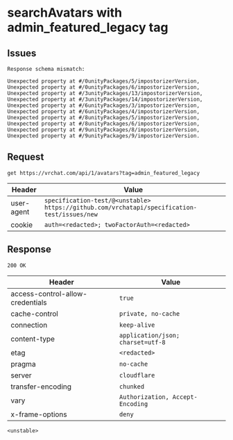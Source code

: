 # searchAvatars with admin_featured_legacy tag

## Issues
```
Response schema mismatch:

Unexpected property at #/0unityPackages/5/impostorizerVersion,
Unexpected property at #/0unityPackages/6/impostorizerVersion,
Unexpected property at #/3unityPackages/13/impostorizerVersion,
Unexpected property at #/3unityPackages/14/impostorizerVersion,
Unexpected property at #/6unityPackages/3/impostorizerVersion,
Unexpected property at #/6unityPackages/4/impostorizerVersion,
Unexpected property at #/8unityPackages/5/impostorizerVersion,
Unexpected property at #/8unityPackages/6/impostorizerVersion,
Unexpected property at #/9unityPackages/8/impostorizerVersion,
Unexpected property at #/9unityPackages/9/impostorizerVersion.
```

## Request
`get https://vrchat.com/api/1/avatars?tag=admin_featured_legacy`

| Header | Value |
| ------ | ----- |
| user-agent | `specification-test/@<unstable> https://github.com/vrchatapi/specification-test/issues/new` |
| cookie | `auth=<redacted>; twoFactorAuth=<redacted>` |


## Response
`200 OK`

| Header | Value |
| ------ | ----- |
| access-control-allow-credentials | `true` |
| cache-control | `private, no-cache` |
| connection | `keep-alive` |
| content-type | `application/json; charset=utf-8` |
| etag | `<redacted>` |
| pragma | `no-cache` |
| server | `cloudflare` |
| transfer-encoding | `chunked` |
| vary | `Authorization, Accept-Encoding` |
| x-frame-options | `deny` |

```jsonc
<unstable>
```
